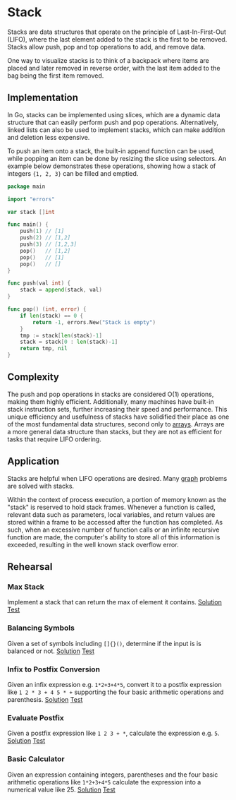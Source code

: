 # Stack

Stacks are data structures that operate on the principle of Last-In-First-Out (LIFO), where the last element added to the stack is the first to be removed. Stacks allow push, pop and top operations to add, and remove data.

One way to visualize stacks is to think of a backpack where items are placed and later removed in reverse order, with the last item added to the bag being the first item removed.

## Implementation

In Go, stacks can be implemented using slices, which are a dynamic data structure that can easily perform push and pop operations. Alternatively, linked lists can also be used to implement stacks, which can make addition and deletion less expensive.

To push an item onto a stack, the built-in append function can be used, while popping an item can be done by resizing the slice using selectors. An example below demonstrates these operations, showing how a stack of integers `{1, 2, 3}` can be filled and emptied.

```Go
package main

import "errors"

var stack []int

func main() {
	push(1) // [1]
	push(2) // [1,2]
	push(3) // [1,2,3]
	pop()   // [1,2]
	pop()   // [1]
	pop()   // []
}

func push(val int) {
	stack = append(stack, val)
}

func pop() (int, error) {
	if len(stack) == 0 {
		return -1, errors.New("Stack is empty")
	}
	tmp := stack[len(stack)-1]
	stack = stack[0 : len(stack)-1]
	return tmp, nil
}
```

## Complexity

The push and pop operations in stacks are considered O(1) operations, making them highly efficient. Additionally, many machines have built-in stack instruction sets, further increasing their speed and performance. This unique efficiency and usefulness of stacks have solidified their place as one of the most fundamental data structures, second only to [arrays](../array). Arrays are a more general data structure than stacks, but they are not as efficient for tasks that require LIFO ordering.

## Application

Stacks are helpful when LIFO operations are desired. Many [graph](../graph) problems are solved with stacks.

Within the context of process execution, a portion of memory known as the "stack" is reserved to hold stack frames. Whenever a function is called, relevant data such as parameters, local variables, and return values are stored within a frame to be accessed after the function has completed. As such, when an excessive number of function calls or an infinite recursive function are made, the computer's ability to store all of this information is exceeded, resulting in the well known stack overflow error.

## Rehearsal

### Max Stack

Implement a stack that can return the max of element it contains. [Solution](max_stack.go) [Test](max_stack_test.go)

### Balancing Symbols

Given a set of symbols including `[]{}()`, determine if the input is is balanced or not. [Solution](balancing_symbols.go) [Test](balancing_symbols_test.go)

### Infix to Postfix Conversion

Given an infix expression e.g. `1*2+3+4*5`, convert it to a postfix expression like `1 2 * 3 + 4 5 * +` supporting the four basic arithmetic operations and parenthesis. [Solution](infix_to_postfix.go) [Test](infix_to_postfix_test.go)

### Evaluate Postfix

Given a postfix expression like `1 2 3 + *`, calculate the expression e.g. `5`. [Solution](evaluate_postfix.go) [Test](evaluate_postfix_test.go)

### Basic Calculator

Given an expression containing integers, parentheses and the four basic arithmetic operations like `1*2+3+4*5` calculate the expression into a numerical value like 25. [Solution](basic_calculator.go) [Test](basic_calculator_test.go)
